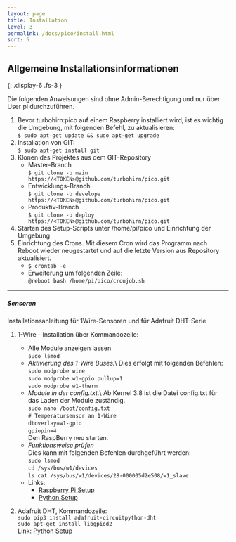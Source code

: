 ```yaml
---
layout: page
title: Installation 
level: 3
permalink: /docs/pico/install.html
sort: 5
---
```



## Allgemeine Installationsinformationen
{: .display-6 .fs-3 }

Die folgenden Anweisungen sind ohne Admin-Berechtigung und nur über User pi durchzuführen.

1. Bevor turbohirn:pico auf einem Raspberry installiert wird, ist es wichtig die Umgebung, mit folgenden Befehl, zu aktualisieren:  
    `$ sudo apt-get update && sudo apt-get upgrade`
2. Installation von GIT:  
    `$ sudo apt-get install git`
3. Klonen des Projektes aus dem GIT-Repository
    * Master-Branch  
    `$ git clone -b main https://<TOKEN>@github.com/turbohirn/pico.git`
    * Entwicklungs-Branch  
    `$ git clone -b develope https://<TOKEN>@github.com/turbohirn/pico.git`
    * Produktiv-Branch  
    `$ git clone -b deploy https://<TOKEN>@github.com/turbohirn/pico.git`
4. Starten des Setup-Scripts unter /home/pi/pico und Einrichtung der Umgebung.
5. Einrichtung des Crons. Mit diesem Cron wird das Programm nach Reboot wieder neugestartet und auf die letzte Version aus Repository aktualisiert.  
    * `$ crontab -e`
    * Erweiterung um folgenden Zeile:  
    `@reboot bash /home/pi/pico/cronjob.sh`

***

##### Sensoren
Installationsanleitung für 1Wire-Sensoren und für Adafruit DHT-Serie
1. 1-Wire - Installation über Kommandozeile:
    * Alle Module anzeigen lassen  
        `sudo lsmod`
    * *Aktivierung des 1-Wire Buses.*\ Dies erfolgt mit folgenden Befehlen:  
`sudo modprobe wire`  
`sudo modprobe w1-gpio pullup=1`  
`sudo modprobe w1-therm`  
    * *Module in der config.txt.*\ Ab Kernel 3.8 ist die Datei config.txt für das Laden der Module zuständig.  
`sudo nano /boot/config.txt`  
`# Temperatursensor an 1-Wire`  
`dtoverlay=w1-gpio`  
`gpiopin=4`  
Den RaspBerry neu starten.
    * *Funktionsweise prüfen*  
Dies kann mit folgenden Befehlen durchgeführt werden:  
`sudo lsmod`  
`cd /sys/bus/w1/devices`  
`ls cat /sys/bus/w1/devices/28-000005d2e508/w1_slave`  
    * Links:  
        * [Raspberry Pi Setup](https://www.raspberrypi-spy.co.uk/2018/02/enable-1-wire-interface-raspberry-pi/)  
        * [Python Setup](https://forums.raspberrypi.com/viewtopic.php?t=122319)

2. Adafruit DHT, Kommandozeile:  
`sudo pip3 install adafruit-circuitpython-dht`  
`sudo apt-get install libgpiod2`  
Link: [Python Setup](https://learn.adafruit.com/dht-humidity-sensing-on-raspberry-pi-with-gdocs-logging/python-setup)  

